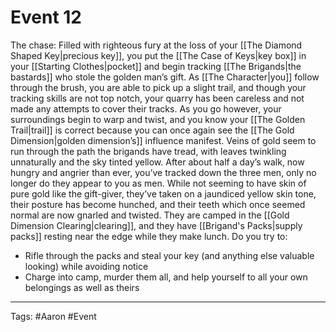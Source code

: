 # Event 12

The chase: 
Filled with righteous fury at the loss of your [[The Diamond Shaped Key|precious key]], you put the [[The Case of Keys|key box]] in your [[Starting Clothes|pocket]] and begin tracking [[The Brigands|the bastards]] who stole the golden man’s gift. As [[The Character|you]] follow through the brush, you are able to pick up a slight trail, and though your tracking skills are not top notch, your quarry has been careless and not made any attempts to cover their tracks. As you go however, your surroundings begin to warp and twist, and you know your [[The Golden Trail|trail]] is correct because you can once again see the [[The Gold Dimension|golden dimension’s]] influence manifest. Veins of gold seem to run through the path the brigands have tread, with leaves twinkling unnaturally and the sky tinted yellow. After about half a day’s walk, now hungry and angrier than ever, you’ve tracked down the three men, only no longer do they appear to you as men. While not seeming to have skin of pure gold like the gift-giver, they’ve taken on a jaundiced yellow skin tone, their posture has become hunched, and their teeth which once seemed normal are now gnarled and twisted. They are camped in the [[Gold Dimension Clearing|clearing]], and they have [[Brigand's Packs|supply packs]] resting near the edge while they make lunch. 
Do you try to:

- Rifle through the packs and steal your key (and anything else valuable looking) while avoiding notice 
- Charge into camp, murder them all, and help yourself to all your own belongings as well as theirs 



---
Tags: #Aaron #Event 